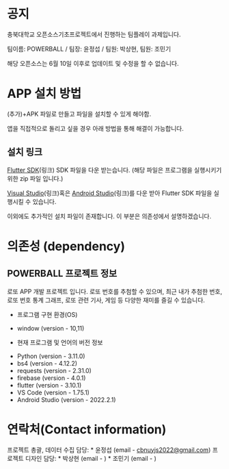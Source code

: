 # 공지
충북대학교 오픈소스기초프로젝트에서 진행하는 팀플레이 과제입니다.

팀이름: POWERBALL / 팀장: 윤정섭 / 팀원: 박상현, 팀원: 조민기

해당 오픈소스는 6월 10일 이후로 업데이트 및 수정을 할 수 없습니다.

# APP 설치 방법 

(추가)+APK 파일로 만들고 파일을 설치할 수 있게 해야함.


앱을 직접적으로 돌리고 싶을 경우 아래 방법을 통해 해결이 가능합니다.



## 설치 링크
[Flutter SDK](https://docs.flutter.dev/get-started/install/windows)(링크) SDK 파일을 다운 받는습니다. (해당 파일은 프로그램을 실행시키기 위한 zip 파일 입니다.) 

[Visual Studio](https://code.visualstudio.com/Download)(링크)혹은 [Android Studio](https://developer.android.com/studio)(링크)를 다운 받아 Flutter SDK 파일을 실행시킬 수 있습니다.

이외에도 추가적인 설치 파일이 존재합니다. 이 부분은 의존성에서 설명하겠습니다.


# 의존성 (dependency)

## POWERBALL 프로젝트 정보

로또 APP 개발 프로젝트 입니다. 로또 번호를 추첨할 수 있으며, 최근 내가 추첨한 번호, 로또 번호 통계 그래프, 로또 관련 기사, 게임 등 다양한 재미를 즐길 수 있습니다. 


* 프로그램 구현 환경(OS)
- window (version - 10,11)

* 현재 프로그램 및 언어의 버전 정보
- Python (version - 3.11.0)
- bs4 (version - 4.12.2)
- requests (version - 2.31.0)
- firebase (version - 4.0.1)
- flutter (version - 3.10.1)
- VS Code (version - 1.75.1)
- Android Studio (version - 2022.2.1)

## 


# 연락처(Contact information)
프로젝트 총괄, 데이터 수집 담당: 
    * 윤정섭 (email - cbnuyjs2022@gmail.com)
프로젝트 디자인 담당:
    * 박상현 (email - )
    * 조민기 (email - )

